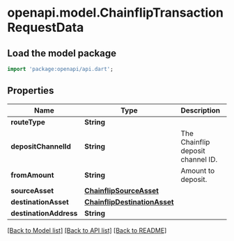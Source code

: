 # openapi.model.ChainflipTransactionRequestData

## Load the model package
```dart
import 'package:openapi/api.dart';
```

## Properties
Name | Type | Description | Notes
------------ | ------------- | ------------- | -------------
**routeType** | **String** |  | [optional] 
**depositChannelId** | **String** | The Chainflip deposit channel ID. | [optional] 
**fromAmount** | **String** | Amount to deposit. | [optional] 
**sourceAsset** | [**ChainflipSourceAsset**](ChainflipSourceAsset.md) |  | [optional] 
**destinationAsset** | [**ChainflipDestinationAsset**](ChainflipDestinationAsset.md) |  | [optional] 
**destinationAddress** | **String** |  | [optional] 

[[Back to Model list]](../README.md#documentation-for-models) [[Back to API list]](../README.md#documentation-for-api-endpoints) [[Back to README]](../README.md)


